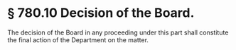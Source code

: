 # § 780.10   Decision of the Board.

The decision of the Board in any proceeding under this part shall constitute the final action of the Department on the matter.




